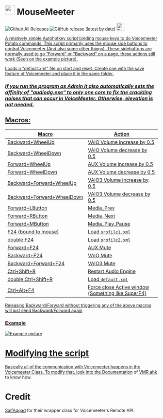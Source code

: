 
# <img src="https://user-images.githubusercontent.com/43730681/171195005-6a738083-34b6-418b-a73e-24d3cc11500c.png" width="32" height="32">  MouseMeeter
[![Github All Releases](https://img.shields.io/github/downloads/i5ucc/Mousemeeter/total.svg)](https://github.com/I5UCC/Mousemeeter/releases/latest) 
[![GitHub release (latest by date)](https://img.shields.io/github/downloads/i5ucc/Mousemeeter/latest/total?label=Latest%20version%20downloads)](https://github.com/I5UCC/Mousemeeter/releases/latest)
<a href='https://ko-fi.com/i5ucc' target='_blank'><img height='35' style='border:0px;height:25px;' src='https://az743702.vo.msecnd.net/cdn/kofi3.png?v=0' border='0' alt='Buy Me a Coffee at ko-fi.com' />

A relatively simple Autohotkey script binding mouse keys to do Voicemeeter Potato commands.
This script primarily uses the mouse side buttons to control Voicemeeter (And also some other things). 
These sidebuttons are normally used to go "Forward" or "Backward" on a page, these actions still work (Seen on the example picture).

Loads a "default.xml" file on start and reset. Create one with the save feature of Voicemeeter and place it in the same folder.

### *If you run the program as Admin it also automatically sets the affinity of "audiodg.exe" to only one core to fix the crackling noises that can occur in VoiceMeeter. Otherwise, elevation is not needed.*

## Macros:

| Macro | Action |
| --- | --- |
| Backward+WheelUp   | VAIO Volume increase by 0.5 |
| Backward+WheelDown | VAIO Volume decrease by 0.5 |
| Forward+WheelUp | AUX Volume increase by 0.5 |
| Forward+WheelDown | AUX Volume decrease by 0.5 |
| Backward+Forward+WheelUp | VAIO3 Volume increase by 0.5 |
| Backward+Forward+WheelDown | VAIO3 Volume decrease by 0.5 |
| Forward+LButton | Media_Prev |
| Forward+RButton | Media_Next |
| Forward+MButton | Media_Play_Pause |
| F24 (bound to mouse) | Load `profile1.xml` |
| double F24 | Load `profile2.xml` |
| Forward+F24 | AUX Mute |
| Backward+F24 | VAIO Mute |
| Backward+Forward+F24 | VAIO3 Mute |
| Ctrl+Shift+R | Restart Audio Engine |
| double Ctrl+Shift+R | Load `default.xml` |
| Ctrl+Alt+F4 | Force close Active window (Something like [SuperF4](https://stefansundin.github.io/superf4/)) |

Releasing Backward/Forward without triggering any of the above macros will just send Backward/Forward again

### Example
![Example picture](https://i.imgur.com/xqwWpx9.png)

# Modifying the script

Basically all of the communication with Voicemeeter happens in the Voicemeeter Class. To modify that, look into the [Documentation](https://saifaqqad.github.io/VMR.ahk/) of [VMR.ahk](https://github.com/SaifAqqad/VMR.ahk) to know how.

# Credit

[SaifAqqad](https://github.com/SaifAqqad) for their wrapper class for Voicemeeter's Remote API. <br>
